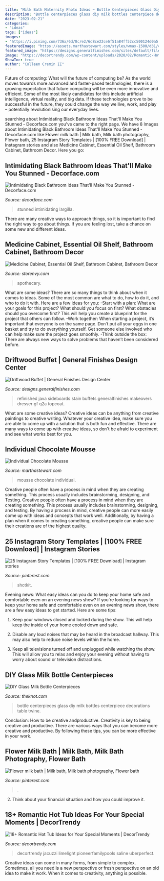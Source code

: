 ```yaml
---
title: "Milk Bath Maternity Photo Ideas ~ Bottle Centerpieces Glass Diy Milk Bottles Centerpiece Decorations Table Twine"
description: "Bottle centerpieces glass diy milk bottles centerpiece decorations table twine"
date: "2023-02-21"
categories:
- "ideas"
tags: ["ideas"]
images:
- "https://i.pinimg.com/736x/6d/8c/e2/6d8ce22ce6f51a84ff52cc500124d0a5.jpg"
featuredImage: "https://assets.marthastewart.com/styles/wmax-1500/d31/chocolate-mousse-0106-mla101821/chocolate-mousse-0106-mla101821_sq.jpg?itok=6_pcUxej"
featured_image: "https://designs.generalfinishes.com/sites/default/files/post-images/scd-gray-erin-20161024-silver-s-vintage-buffet-driftwood-milk-paint-java-gel-stain-general-finishes.jpg"
image: "https://decortrendy.com/wp-content/uploads/2020/02/Romantic-Hot-Tub-8.jpg"
ShowToc: true
author: "Colleen Cremin II"
---
```



Future of computing: What will the future of computing be?
As the world moves towards more advanced and faster-paced technologies, there is a growing expectation that future computing will be even more innovative and efficient. Some of the most likely candidates for this include artificial intelligence, virtual reality, and big data. If these technologies prove to be successful in the future, they could change the way we live, work, and play – potentially revolutionising our everyday lives.

	

		
searching about Intimidating Black Bathroom Ideas That&#039;ll Make You Stunned - Decorface.com you've came to the right page. We have 8 Images about Intimidating Black Bathroom Ideas That&#039;ll Make You Stunned - Decorface.com like Flower milk bath | Milk bath, Milk bath photography, Flower bath, 25 Instagram Story Templates | [100% FREE Download] | Instagram stories and also Medicine Cabinet, Essential Oil Shelf, Bathroom Cabinet, Bathroom Decor. Here you go:
		
    
## Intimidating Black Bathroom Ideas That&#039;ll Make You Stunned - Decorface.com

<img loading=lazy src="https://decorface.com/wp-content/uploads/2019/12/bathroom-black-ideas-7.jpg" onerror="this.onerror=null;this.src='https://tse3.mm.bing.net/th?id=OIP.A-3NtMKOrKlYcsZYtmWURAHaJ6&amp;pid=15.1';" alt="Intimidating Black Bathroom Ideas That&#039;ll Make You Stunned - Decorface.com">

_Source: decorface.com_

>stunned intimidating largilla. 

	

There are many creative ways to approach things, so it is important to find the right way to go about things. If you are feeling lost, take a chance on some new and different ideas.

    
## Medicine Cabinet, Essential Oil Shelf, Bathroom Cabinet, Bathroom Decor

<img loading=lazy src="http://dpegb9ebondhq.cloudfront.net/product_photos/52100546/il_fullxfull.1011509115_h53r_original.jpg" onerror="this.onerror=null;this.src='https://tse1.mm.bing.net/th?id=OIP.Y6o_bAIcFEIa4Yng7198aAHaJ4&amp;pid=15.1';" alt="Medicine Cabinet, Essential Oil Shelf, Bathroom Cabinet, Bathroom Decor">

_Source: storenvy.com_

>apothecary. 

	

What are some ideas?
There are so many things to think about when it comes to ideas. Some of the most common are what to do, how to do it, and who to do it with. Here are a few ideas for you: 
-Start with a plan: What are your goals for this project? What should you focus on first? What obstacles should you overcome first? This will help you create a blueprint for the project that others can follow. 
-Work together: When starting a project, it’s important that everyone is on the same page. Don’t put all your eggs in one basket and try to do everything yourself. Get someone else involved who can help make sure the project goes smoothly. 
-Think outside the box: There are always new ways to solve problems that haven’t been considered before.

    
## Driftwood Buffet | General Finishes Design Center

<img loading=lazy src="https://designs.generalfinishes.com/sites/default/files/post-images/scd-gray-erin-20161024-silver-s-vintage-buffet-driftwood-milk-paint-java-gel-stain-general-finishes.jpg" onerror="this.onerror=null;this.src='https://tse1.mm.bing.net/th?id=OIP.NwJ9Lc1moZuOaLcs8EJOGgHaJ4&amp;pid=15.1';" alt="Driftwood Buffet | General Finishes Design Center">

_Source: designs.generalfinishes.com_

>refinished java sideboards stain buffets generalfinishes makeovers dresser gf q2a topcoat. 

	

What are some creative ideas?
Creative ideas can be anything from creative paintings to creative writing. Whatever your creative idea, make sure you are able to come up with a solution that is both fun and effective. There are many ways to come up with creative ideas, so don't be afraid to experiment and see what works best for you.

    
## Individual Chocolate Mousse

<img loading=lazy src="https://assets.marthastewart.com/styles/wmax-1500/d31/chocolate-mousse-0106-mla101821/chocolate-mousse-0106-mla101821_sq.jpg?itok=6_pcUxej" onerror="this.onerror=null;this.src='https://tse3.mm.bing.net/th?id=OIP.7WPbVS1vEvl1-hO7W_oSrQHaHa&amp;pid=15.1';" alt="Individual Chocolate Mousse">

_Source: marthastewart.com_

>mousse chocolate individual. 

	

Creative people often have a process in mind when they are creating something. This process usually includes brainstorming, designing, and Testing.
Creative people often have a process in mind when they are creating something. This process usually includes brainstorming, designing, and testing. By having a process in mind, creative people can more easily come up with ideas and concepts that work well. Additionally, by having a plan when it comes to creating something, creative people can make sure their creations are of the highest quality.

    
## 25 Instagram Story Templates | [100% FREE Download] | Instagram Stories

<img loading=lazy src="https://i.pinimg.com/736x/8b/e4/b0/8be4b0c0331bee9c071729e6096d3e7b.jpg" onerror="this.onerror=null;this.src='https://tse2.mm.bing.net/th?id=OIP.K952GtZqg-U3qe7L2XXcEQHaE7&amp;pid=15.1';" alt="25 Instagram Story Templates | [100% FREE Download] | Instagram stories">

_Source: pinterest.com_

>shotkit. 

	

Evening news: What easy ideas can you do to keep your home safe and comfortable even on an evening news show?
If you're looking for ways to keep your home safe and comfortable even on an evening news show, there are a few easy ideas to get started. Here are some tips:
1. Keep your windows closed and locked during the show. This will help keep the inside of your home cooled down and safe.

2. Disable any loud noises that may be heard in the broadcast hallway. This may also help to reduce noise levels within the home.

3. Keep all televisions turned off and unplugged while watching the show. This will allow you to relax and enjoy your evening without having to worry about sound or television distractions.

    
## DIY Glass Milk Bottle Centerpieces

<img loading=lazy src="https://apis.xogrp.com/media-api/images/f858500c-bc55-11e4-be0a-22000aa61a3e" onerror="this.onerror=null;this.src='https://tse3.mm.bing.net/th?id=OIP.nlgd8MbOEciCXPVglTsm_AHaLH&amp;pid=15.1';" alt="DIY Glass Milk Bottle Centerpieces">

_Source: theknot.com_

>bottle centerpieces glass diy milk bottles centerpiece decorations table twine. 

	

Conclusion: How to be creative andproductive.
Creativity is key to being creative and productive. There are various ways that you can become more creative and productive. By following these tips, you can be more effective in your work.

    
## Flower Milk Bath | Milk Bath, Milk Bath Photography, Flower Bath

<img loading=lazy src="https://i.pinimg.com/736x/6d/8c/e2/6d8ce22ce6f51a84ff52cc500124d0a5.jpg" onerror="this.onerror=null;this.src='https://tse4.mm.bing.net/th?id=OIP.GrHZSA29TMVjA-JofRDv3wHaJ3&amp;pid=15.1';" alt="Flower milk bath | Milk bath, Milk bath photography, Flower bath">

_Source: pinterest.com_

>. 

	

2. Think about your financial situation and how you could improve it.

    
## 18+ Romantic Hot Tub Ideas For Your Special Moments | DecorTrendy

<img loading=lazy src="https://decortrendy.com/wp-content/uploads/2020/02/Romantic-Hot-Tub-8.jpg" onerror="this.onerror=null;this.src='https://tse2.mm.bing.net/th?id=OIP.rtm4evDvtrb8UaIBxmu8twHaLH&amp;pid=15.1';" alt="18+ Romantic Hot Tub Ideas for Your Special Moments | DecorTrendy">

_Source: decortrendy.com_

>decortrendy jacuzzi limelight pioneerfamilypools saline uberperfect. 

	

Creative ideas can come in many forms, from simple to complex. Sometimes, all you need is a new perspective or fresh perspective on an old idea to make it work. When it comes to creativity, anything is possible.


